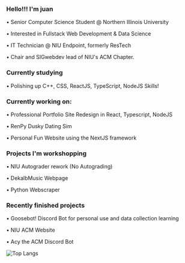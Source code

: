 ### Hello!!! I'm juan 
<p> • Senior Computer Science Student @ Northern Illinois University </p>
<p> • Interested in Fullstack Web Development & Data Science </p>
<p> • IT Technician @ NIU Endpoint, formerly ResTech </p>
<p> • Chair and SIGwebdev lead of NIU's ACM Chapter. </p>

### Currently studying
<p> • Polishing up C++, CSS, ReactJS, TypeScript, NodeJS Skills! </p>

### Currently working on: 
<p> • Professional Portfolio Site Redesign in React, Typescript, NodeJS </p>
<p> • RenPy Dusky Dating Sim </p>
<p> • Personal Fun Website using the NextJS framework</p>

### Projects I'm workshopping
<p> • NIU Autograder rework (No Autograding) </p>
<p> • DekalbMusic Webpage </p>
<p> • Python Webscraper </p>

### Recently finished projects
<p> • Goosebot! Discord Bot for personal use and data collection learning </p>
<p> • NIU ACM Website </p>
<p> • Acy the ACM Discord Bot </p>

![Top Langs](https://github-readme-stats.vercel.app/api/top-langs/?username=JuanLopez2004&hide_progress=true&hide=php&theme=dark&langs_count=8)
